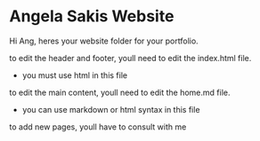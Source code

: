 # Angela Sakis Website

Hi Ang, heres your website folder for your portfolio.

to edit the header and footer, youll need to edit the index.html file.

- you must use html in this file

to edit the main content, youll need to edit the home.md file.

- you can use markdown or html syntax in this file

to add new pages, youll have to consult with me
